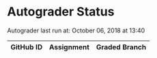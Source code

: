# Autograder Status
Autograder last run at: October 06, 2018 at 13:40

| GitHub ID | Assignment | Graded Branch |
|-----------|------------|---------------|
